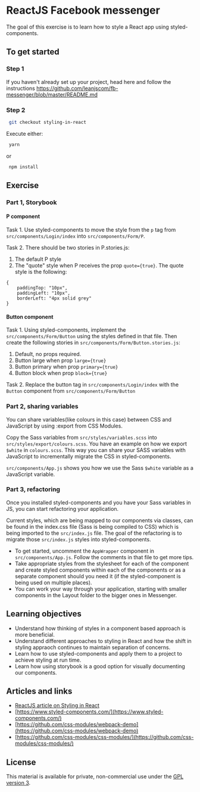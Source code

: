 # ReactJS Facebook messenger

The goal of this exercise is to learn how to style a React app using styled-components.

## To get started

### Step 1

If you haven't already set up your project, head here and follow the instructions https://github.com/leanjscom/fb-messenger/blob/master/README.md

### Step 2

```sh
 git checkout styling-in-react
```

Execute either:
```sh
 yarn
``` 
or 
```sh
 npm install
```

## Exercise

### Part 1, Storybook

#### P component

Task 1. Use styled-components to move the style from the `p` tag from `src/components/Login/index` into `src/components/Form/P`.

Task 2. There should be two stories in P.stories.js:

1. The default P style
2. The "quote" style when P receives the prop `quote={true}`. The quote style is the following:

```
{
    paddingTop: "10px",
    paddingLeft: "10px",
    borderLeft: "4px solid grey"
}
```

#### Button component

Task 1. Using styled-components, implement the `src/components/Form/Button` using the styles defined in that file. Then create the following stories in `src/components/Form/Button.stories.js`:

1. Default, no props required.
2. Button large when prop `large={true}`
3. Button primary when prop `primary={true}`
4. Button block when prop `block={true}`

Task 2. Replace the button tag in `src/components/Login/index` with the `Button` component from `src/components/Form/Button`

### Part 2, sharing variables

You can share variables(like colours in this case) between CSS and JavaScript by using :export from CSS Modules.

Copy the Sass variables from `src/styles/variables.scss` into `src/styles/export/colours.scss`. You have an example on how we export `$white` in `colours.scss`. This way you can share your SASS variables with JavaScript to incrementally migrate the CSS in styled-components.

`src/components/App.js` shows you how we use the Sass `$white` variable as a JavaScript variable.

### Part 3, refactoring

Once you installed styled-components and you have your Sass variables in JS, you can start refactoring your application.

Current styles, which are being mapped to our components via classes, can be found in the index.css file (Sass is being compiled to CSS) which is being imported to the `src/index.js` file. The goal of the refactoring is to migrate those `src/index.js` styles into styled-components.

- To get started, uncomment the `AppWrapper` component in `src/components/App.js`. Follow the comments in that file to get more tips.
- Take appropriate styles from the stylesheet for each of the component and create styled components within each of the components or as a separate component should you need it (if the styled-component is being used on multiple places).
- You can work your way through your application, starting with smaller components in the Layout folder to the bigger ones in Messenger.

## Learning objectives

- Understand how thinking of styles in a component based approach is more beneficial. 
- Understand different approaches to styling in React and how the shift in styling appraoch continues to maintain separation of concerns.
- Learn how to use styled-components and apply them to a project to achieve styling at run time.
- Learn how using storybook is a good option for visually documenting our components.

## Articles and links

- [ReactJS article on Styling in React](https://reactjs.academy/blog/styling-in-react/)
- [https://www.styled-components.com/](https://www.styled-components.com/)
- [https://github.com/css-modules/webpack-demo](https://github.com/css-modules/webpack-demo)
- [https://github.com/css-modules/css-modules/](https://github.com/css-modules/css-modules/)

## License

This material is available for private, non-commercial use under the [GPL version 3](http://www.gnu.org/licenses/gpl-3.0-standalone.html).
